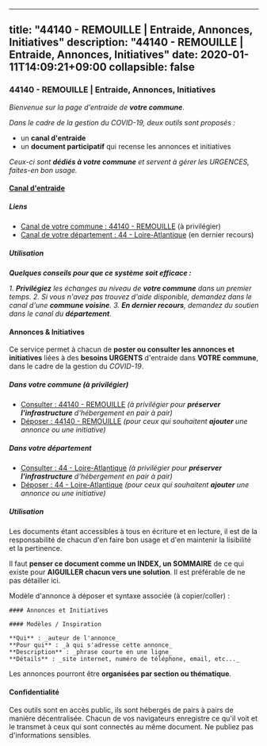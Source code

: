 
---
title: "44140 - REMOUILLE | Entraide, Annonces, Initiatives"
description: "44140 - REMOUILLE | Entraide, Annonces, Initiatives"
date: 2020-01-11T14:09:21+09:00
collapsible: false
---

### 44140 - REMOUILLE | Entraide, Annonces, Initiatives

_Bienvenue sur la page d'entraide de **votre commune**_.

_Dans le cadre de la gestion du COVID-19, deux outils sont proposés :_

- un **canal d'entraide**
- un **document participatif** qui recense les annonces et initiatives

_Ceux-ci sont **dédiés à votre commune** et servent à gérer les URGENCES, faites-en bon usage._

#### [Canal d'entraide](https://entraide.stopcoronavirus.tech/#/channel/44140_remouille)

##### Liens

- [Canal de votre commune : 44140 	- REMOUILLE](https://entraide.stopcoronavirus.tech/#/channel/44140_remouille) (à privilégier)
- [Canal de votre département : 44 	- Loire-Atlantique](https://entraide.stopcoronavirus.tech/#/channel/44_loire-atlantique) (en dernier recours)

##### Utilisation

_**Quelques conseils pour que ce système soit efficace :**_

_1. **Privilégiez** les échanges au niveau de **votre commune** dans un premier temps._
_2. Si vous n'avez pas trouvez d'aide disponible, demandez dans le canal d'une **commune voisine**._
_3. **En dernier recours**, demandez du soutien dans le canal du **département**._

#### Annonces & Initiatives


Ce service permet à chacun de **poster ou consulter les annonces et initiatives** liées à des **besoins
URGENTS** d'entraide dans **VOTRE commune**, dans le cadre de la gestion du _COVID-19_.

##### Dans votre commune (à privilégier)

- [Consulter : 44140 	- REMOUILLE](https://docs.stopcoronavirus.tech/#/r/markdown/44140_remouille/4XTTM58aBAyxaWcBtjMWHNNJdTS255N1XnS7b9EXxbVDfLs6X) _(à privilégier pour **préserver l'infrastructure** d'hébergement en pair à pair)_
- [Déposer : 44140 	- REMOUILLE](https://docs.stopcoronavirus.tech/#/w/markdown/44140_remouille/4XTTM58aBAyxaWcBtjMWHNNJdTS255N1XnS7b9EXxbVDfLs6X-K3TgTpQrh3hSgNBdfmPvrMMbTJUFbEvKAuhSTt4mBYW32TwnS486wsGEztPTB3pLtwp4bibkMq8hQFmhRtcQK2s8f9bmYe3Cy71xZjJUBmJZFCKLNLZSPqLGUcBMS8CevuV4BdUs) _(pour ceux qui souhaitent **ajouter** une annonce ou une initiative)_

##### Dans votre département

- [Consulter : 44 	- Loire-Atlantique](https://docs.stopcoronavirus.tech/#/r/markdown/44_loire-atlantique/4XTTM2LndjPaeg2sq2Xkn7DPCmvYe5CA5Cr371NyyimgAgNDf) _(à privilégier pour **préserver l'infrastructure** d'hébergement en pair à pair)_
- [Déposer : 44 	- Loire-Atlantique](https://docs.stopcoronavirus.tech/#/w/markdown/44_loire-atlantique/4XTTM2LndjPaeg2sq2Xkn7DPCmvYe5CA5Cr371NyyimgAgNDf-K3TgUuYAPHCmMKnpbHtzeumF7bzeMx1Q8qW5eXJTQ8EEXHzmUbG3jNtMLUNgsdCVUK74rpYkM3BoMmK94sf5B6Evif57zS34h5QS7uoWtPTa8VQ63fMrVqF3WZsFWm52Ye1DjdFF) _(pour ceux qui souhaitent **ajouter** une annonce ou une initiative)_


##### Utilisation

Les documents étant accessibles à tous en écriture et en lecture, il est de la
responsabilité de chacun d'en faire bon usage et d'en maintenir la lisibilité
et la pertinence.

Il faut **penser ce document comme un INDEX, un SOMMAIRE** de ce qui existe
pour **AIGUILLER chacun vers une solution**. Il est préférable de ne pas détailler ici.

Modèle d'annonce à déposer et syntaxe associée (à copier/coller) :

    #### Annonces et Initiatives

    #### Modèles / Inspiration

    **Qui** : _auteur de l'annonce_
    **Pour qui** : _à qui s'adresse cette annonce_
    **Description** : _phrase courte en une ligne_
    **Détails** : _site internet, numéro de téléphone, email, etc..._


Les annonces pourront être **organisées par section ou thématique**.

#### Confidentialité

Ces outils sont en accès public, ils sont hébergés de pairs à pairs de manière décentralisée.
Chacun de vos navigateurs enregistre ce qu'il voit et le transmet à ceux qui sont connectés au même document.
Ne publiez pas d'informations sensibles.
